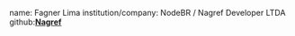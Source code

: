 name: Fagner Lima
institution/company: NodeBR / Nagref Developer LTDA
github:[**Nagref**](https://github.com/Nagref)